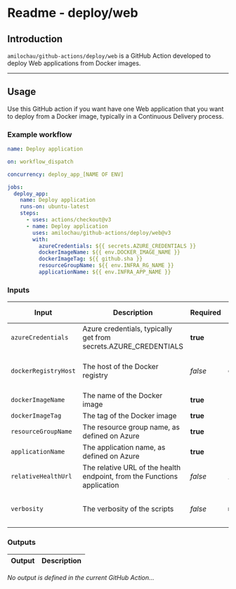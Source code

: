 # Readme - deploy/web

## Introduction

`amilochau/github-actions/deploy/web` is a GitHub Action developed to deploy Web applications from Docker images.

---

## Usage

Use this GitHub action if you want have one Web application that you want to deploy from a Docker image, typically in a Continuous Delivery process.

### Example workflow

```yaml
name: Deploy application

on: workflow_dispatch

concurrency: deploy_app_[NAME OF ENV]

jobs:
  deploy_app:
    name: Deploy application
    runs-on: ubuntu-latest
    steps:
      - uses: actions/checkout@v3
      - name: Deploy application
        uses: amilochau/github-actions/deploy/web@v3
        with:
          azureCredentials: ${{ secrets.AZURE_CREDENTIALS }}
          dockerImageName: ${{ env.DOCKER_IMAGE_NAME }}
          dockerImageTag: ${{ github.sha }}
          resourceGroupName: ${{ env.INFRA_RG_NAME }}
          applicationName: ${{ env.INFRA_APP_NAME }}
```

### Inputs

| Input | Description | Required | Default value | Comment |
| ----- | ----------- | -------- | ------------- | ------- |
| `azureCredentials` | Azure credentials, typically get from secrets.AZURE_CREDENTIALS | **true** |
| `dockerRegistryHost` | The host of the Docker registry | *false* | `ghcr.io/` | Should end with a leading slash |
| `dockerImageName` | The name of the Docker image | **true** |
| `dockerImageTag` | The tag of the Docker image | **true** |
| `resourceGroupName` | The resource group name, as defined on Azure | **true** |
| `applicationName` | The application name, as defined on Azure | **true** |
| `relativeHealthUrl` | The relative URL of the health endpoint, from the Functions application | *false* | `/api/health` |
| `verbosity` | The verbosity of the scripts | *false* | `minimal` | Set to `minimal`, `normal` or `detailed` |

### Outputs

| Output | Description |
| ------ | ----------- |

*No output is defined in the current GitHub Action...*
